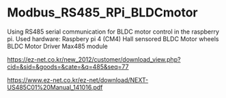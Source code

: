 # Modbus_RS485_RPi_BLDCmotor
Using RS485 serial communication for BLDC motor control in the raspberry pi.
 Used hardware:
 Raspbery pi 4 (CM4)
 Hall sensored BLDC Motor wheels
 BLDC Motor Driver
 Max485 module

 https://ez-net.co.kr/new_2012/customer/download_view.php?cid=&sid=&goods=&cate=&q=485&seq=77

 https://www.ez-net.co.kr/ez-net/download/NEXT-US485C01%20Manual_141016.pdf
 

